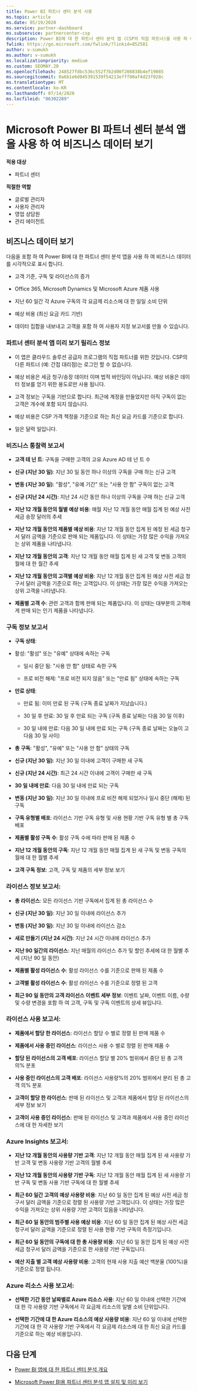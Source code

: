 ```yaml
---
title: Power BI 파트너 센터 분석 사용
ms.topic: article
ms.date: 05/19/2020
ms.service: partner-dashboard
ms.subservice: partnercenter-csp
description: Power BI에 대 한 파트너 센터 분석 앱 (CSP의 직접 파트너)을 사용 하 여 비즈니스 데이터를 보는 방법에 대해 알아봅니다.
fwlink: https://go.microsoft.com/fwlink/?linkid=852581
author: v-sumukh
ms.author: v-sumukh
ms.localizationpriority: medium
ms.custom: SEOMAY.20
ms.openlocfilehash: 248527fdbc536c552f7b2d00f208838b4ef19085
ms.sourcegitcommit: 0a6b1e6d845391539f54213efff00af4d23f028c
ms.translationtype: MT
ms.contentlocale: ko-KR
ms.lasthandoff: 07/14/2020
ms.locfileid: "86302289"
---
```

# <a name="view-your-business-data-with-the-partner-center-analytics-app-for-microsoft-power-bi"></a>Microsoft Power BI 파트너 센터 분석 앱을 사용 하 여 비즈니스 데이터 보기

**적용 대상**

- 파트너 센터

**적절한 역할**

- 글로벌 관리자
- 사용자 관리자
- 영업 상담원
- 관리 에이전트

## <a name="view-your-business-data"></a>비즈니스 데이터 보기

다음을 포함 하 여 Power BI에 대 한 파트너 센터 분석 앱을 사용 하 여 비즈니스 데이터를 시각적으로 표시 합니다.

- 고객 기준, 구독 및 라이선스의 증가

- Office 365, Microsoft Dynamics 및 Microsoft Azure 제품 사용

- 지난 60 일간 각 Azure 구독의 각 요금제 리소스에 대 한 일일 소비 단위

- 예상 비용 (최신 요금 카드 기반)

- 데이터 집합을 내보내고 고객을 포함 하 여 사용자 지정 보고서를 만들 수 있습니다.

### <a name="about-the-partner-center-analytics-app-preview-release"></a>파트너 센터 분석 앱 미리 보기 릴리스 정보

- 이 앱은 클라우드 솔루션 공급자 프로그램의 직접 파트너를 위한 것입니다. CSP의 다른 파트너 (예: 간접 대리점)는 로그인 할 수 없습니다.

- 예상 비용은 세금 청구/송장 데이터 이며 법적 바인딩이 아닙니다. 예상 비용은 데이터 정보를 얻기 위한 용도로만 사용 됩니다.

- 고객 정보는 구독을 기반으로 합니다. 최근에 계정을 만들었지만 아직 구독이 없는 고객은 개수에 포함 되지 않습니다.

- 예상 비용은 CSP 가격 책정을 기준으로 하는 최신 요금 카드를 기준으로 합니다.

- 일은 달력 일입니다.

### <a name="business-insights-report"></a>비즈니스 통찰력 보고서

- **고객 테 넌 트**: 구독을 구매한 고객의 고유 Azure AD 테 넌 트 수

- **신규 (지난 30 일)**: 지난 30 일 동안 하나 이상의 구독을 구매 하는 신규 고객

- **변동 (지난 30 일)**: "활성", "유예 기간" 또는 "사용 안 함" 구독이 없는 고객

- **신규 (지난 24 시간)**: 지난 24 시간 동안 하나 이상의 구독을 구매 하는 신규 고객

- **지난 12 개월 동안의 월별 예상 비용**: 매월 지난 12 개월 동안 매월 집계 된 예상 사전 세금 송장 달러의 추세

- **지난 12 개월 동안의 제품별 예상 비용**: 지난 12 개월 동안 집계 된 예정 된 세금 청구서 달러 금액을 기준으로 판매 되는 제품입니다. 이 상태는 가장 많은 수익을 가져오는 상위 제품을 나타냅니다.

- **지난 12 개월 동안의 고객**: 지난 12 개월 동안 매월 집계 된 새 고객 및 변동 고객의 월에 대 한 월간 추세

- **지난 12 개월 동안의 고객별 예상 비용**: 지난 12 개월 동안 집계 된 예상 사전 세금 청구서 달러 금액을 기준으로 하는 고객입니다. 이 상태는 가장 많은 수익을 가져오는 상위 고객을 나타냅니다.

- **제품별 고객 수**: 관련 고객과 함께 판매 되는 제품입니다. 이 상태는 대부분의 고객에 게 판매 되는 인기 제품을 나타냅니다.

### <a name="subscription-insights-report"></a>구독 정보 보고서

- **구독 상태**:

- 활성: "활성" 또는 "유예" 상태에 속하는 구독

  - 일시 중단 됨: "사용 안 함" 상태로 속한 구독

  - 프로 비전 해제: "프로 비전 되지 않음" 또는 "만료 됨" 상태에 속하는 구독

- **만료 상태**:

  - 만료 됨: 이미 만료 된 구독 (구독 종료 날짜가 지났습니다.)

  - 30 일 후 만료: 30 일 후 만료 되는 구독 (구독 종료 날짜는 다음 30 일 이후)

  - 30 일 내에 만료: 다음 30 일 내에 만료 되는 구독 (구독 종료 날짜는 오늘이 고 다음 30 일 사이)

- **총 구독**: "활성", "유예" 또는 "사용 안 함" 상태의 구독

- **신규 (지난 30 일)**: 지난 30 일 이내에 고객이 구매한 새 구독

- **신규 (지난 24 시간)**: 최근 24 시간 이내에 고객이 구매한 새 구독

- **30 일 내에 만료**: 다음 30 일 내에 만료 되는 구독

- **변동 (지난 30 일)**: 지난 30 일 이내에 프로 비전 해제 되었거나 일시 중단 (해제) 된 구독

- **구독 유형별 배포**: 라이선스 기반 구독 유형 및 사용 현황 기반 구독 유형 별 총 구독 배포

- **제품별 활성 구독 수**: 활성 구독 수에 따라 판매 된 제품 수

- **지난 12 개월 동안의 구독**: 지난 12 개월 동안 매월 집계 된 새 구독 및 변동 구독의 월에 대 한 월별 추세

- **고객 구독 정보**: 고객, 구독 및 제품의 세부 정보 보기

### <a name="license-insights-report"></a>라이선스 정보 보고서:

- **총 라이선스**: 모든 라이선스 기반 구독에서 집계 된 총 라이선스 수

- **신규 (지난 30 일)**: 지난 30 일 이내에 라이선스 추가

- **변동 (지난 30 일)**: 지난 30 일 이내에 라이선스 감소

- **새로 만들기 (지난 24 시간)**: 지난 24 시간 이내에 라이선스 추가

- **지난 90 일간의 라이선스**: 지난 매월의 라이선스 추가 및 할인 추세에 대 한 월별 추세 (지난 90 일 동안)

- **제품별 활성 라이선스 수**: 활성 라이선스 수를 기준으로 판매 된 제품 수

- **고객별 활성 라이선스 수**: 활성 라이선스 수를 기준으로 정렬 된 고객

- **최근 90 일 동안의 고객 라이선스 이벤트 세부 정보**: 이벤트 날짜, 이벤트 이름, 수량 및 수량 변경을 포함 하 여 고객, 구독 및 구독 이벤트의 상세 뷰입니다.

### <a name="licenses-usage-report"></a>라이선스 사용 보고서:

- **제품에서 할당 한 라이선스**: 라이선스 할당 수 별로 정렬 된 판매 제품 수

- **제품에서 사용 중인 라이선스**: 라이선스 사용 수 별로 정렬 된 판매 제품 수

- **할당 된 라이선스의 고객 배포**: 라이선스 할당 별 20% 범위에서 중단 된 총 고객 의% 분포

- **사용 중인 라이선스의 고객 배포**: 라이선스 사용량%의 20% 범위에서 분리 된 총 고객 의% 분포

- **고객이 할당 한 라이선스**: 판매 된 라이선스 및 고객과 제품에서 할당 된 라이선스의 세부 정보 보기

- **고객이 사용 중인 라이선스**: 판매 된 라이선스 및 고객과 제품에서 사용 중인 라이선스에 대 한 자세한 보기

### <a name="azure-insights-report"></a>Azure Insights 보고서:

- **지난 12 개월 동안의 사용량 기반 고객**: 지난 12 개월 동안 매월 집계 된 새 사용량 기반 고객 및 변동 사용량 기반 고객의 월별 추세

- **지난 12 개월 동안의 사용량 기반 구독**: 지난 12 개월 동안 매월 집계 된 새 사용량 기반 구독 및 변동 사용 기반 구독에 대 한 월별 추세

- **최근 60 일간 고객의 예상 사용량 비용**: 지난 60 일 동안 집계 된 예상 사전 세금 청구서 달러 금액을 기준으로 정렬 된 사용량 기반 고객입니다. 이 상태는 가장 많은 수익을 가져오는 상위 사용량 기반 고객이 있음을 나타냅니다.

- **최근 60 일 동안의 범주별 사용 예상 비용**: 지난 60 일 동안 집계 된 예상 사전 세금 청구서 달러 금액을 기준으로 정렬 된 사용 현황 기반 구독의 측정기입니다.

- **최근 60 일 동안의 구독에 대 한 총 사용량 비용**: 지난 60 일 동안 집계 된 예상 사전 세금 청구서 달러 금액을 기준으로 한 사용량 기반 구독입니다.

- **예산 지출 별 고객 예상 사용량 비용**: 고객의 현재 사용 지출 예산 백분율 (100%)을 기준으로 정렬 됩니다.

### <a name="azure-resource-usage-report"></a>Azure 리소스 사용 보고서:

- **선택한 기간 동안 날짜별로 Azure 리소스 사용**: 지난 60 일 이내에 선택한 기간에 대 한 각 사용량 기반 구독에서 각 요금제 리소스의 일별 소비 단위입니다.

- **선택한 기간에 대 한 Azure 리소스의 예상 사용량 비용**: 지난 60 일 이내에 선택한 기간에 대 한 각 사용량 기반 구독에서 각 요금제 리소스에 대 한 최신 요금 카드를 기준으로 하는 예상 비용입니다. 

## <a name="next-steps"></a>다음 단계

- [Power BI 앱에 대 한 파트너 센터 분석 개요](power-bi-app-for-direct-partners.md)

- [Microsoft Power BI용 파트너 센터 분석 앱 설치 및 미리 보기](power-bi-app-for-direct-partners-install.md)
